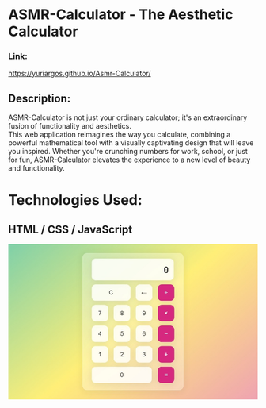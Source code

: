 # ASMR-Calculator - The Aesthetic Calculator

### Link:

https://yuriargos.github.io/Asmr-Calculator/

## Description:
ASMR-Calculator is not just your ordinary calculator; it's an extraordinary fusion of functionality and aesthetics. <br>
This web application reimagines the way you calculate, combining a powerful mathematical tool with a visually captivating design that will leave you inspired. Whether you're crunching numbers for work, school, or just for fun, ASMR-Calculator elevates the experience to a new level of beauty and functionality.

# Technologies Used:
## HTML / CSS / JavaScript

![image](https://github.com/YuriArgos/Asmr-Calculator/blob/main/assets/WHATS.jpeg)
